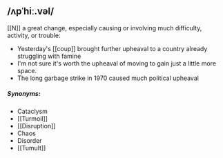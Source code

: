 ## /ʌpˈhiː.vəl/  
[[N]]
a great change, especially causing or involving much difficulty, activity, or trouble:

- Yesterday's [[coup]] brought further upheaval to a country already struggling with famine
- I'm not sure it's worth the upheaval of moving to gain just a little more space.
- The long garbage strike in 1970 caused much political upheaval

##### Synonyms:
- Cataclysm
- [[Turmoil]]
- [[Disruption]]
- Chaos
- Disorder
- [[Tumult]]